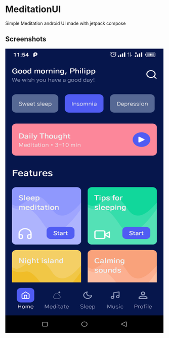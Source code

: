 # MeditationUI
Simple Meditation android UI made with jetpack compose
## Screenshots
 <img size src="https://github.com/franck30/MeditationUI/blob/master/app/meditate.png" alt="screenshot" width="500" height="900" />
